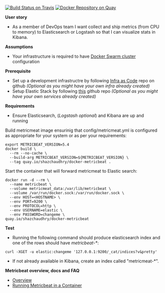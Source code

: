 [![Build Status on Travis](https://travis-ci.org/shazChaudhry/docker-metricbeat.svg?branch=master)](https://travis-ci.org/shazChaudhry/docker-metricbeat "Build Status on Travis")
[![Docker Repository on Quay](https://quay.io/repository/shazchaudhry/docker-metricbeat/status "Docker Repository on Quay")](https://quay.io/repository/shazchaudhry/docker-metricbeat)

**User story**
* As a member of DevOps team I want collect and ship metrics (from CPU to memory) to Elasticsearch or Logstash so that I can visualize stats in Kibana.

**Assumptions**
* Your infrastructure is required to have [Docker Swarm cluster](https://docs.docker.com/get-started/part4/#understanding-swarm-clusters) configuration

**Prerequisite**
* Set up a development infrastructre by following [Infra as Code](https://github.com/shazChaudhry/infra) repo on github _(Optional as you might have your own infra already created)_
* Setup Elastic Stack by following [this](https://github.com/shazChaudhry/logging) github repo _(Optional as you might have your own services already created)_

**Requirements**
* Ensure Elasticsearch, (_Logstash optional_) and Kibana are up and running

Build metricmeat image ensurinig that config/metricmeat.yml is configured as appropriate for your system or as per your requirements:
```
export METRICBEAT_VERSION=5.4
docker build \
  --rm --no-cache \
  --build-arg METRICBEAT_VERSION=${METRICBEAT_VERSION} \
  --tag quay.io/shazchaudhry/docker-metricbeat .
```
Start the container that will forward metricmeat to Elastic search:
```
docker run -d --rm \
  --name metricbeat \
  --volume metricmeat_data:/var/lib/metricbeat \
  --volume /var/run/docker.sock:/var/run/docker.sock \
  --env HOST=<HOSTNAME> \
  --env PORT=9200 \
  --env PROTOCOL=http \
  --env USERNAME=elastic \
  --env PASSWORD=changeme \
quay.io/shazchaudhry/docker-metricbeat
```

**Test**
* Running the following command should produce elasticsearch index and one of the rows should have _metricbeat-*_:
```
curl -XGET -u elastic:changeme '127.0.0.1:9200/_cat/indices?v&pretty'
```
* If not already available in Kibana, create an index called "metricmeat-*".

**Metricbeat overview, docs and FAQ**

* [Overview](https://www.elastic.co/guide/en/beats/metricbeat/current/metricbeat-overview.html)
* [Running Metricbeat in a Container](https://www.elastic.co/guide/en/beats/metricbeat/5.x/running-in-container.html)
